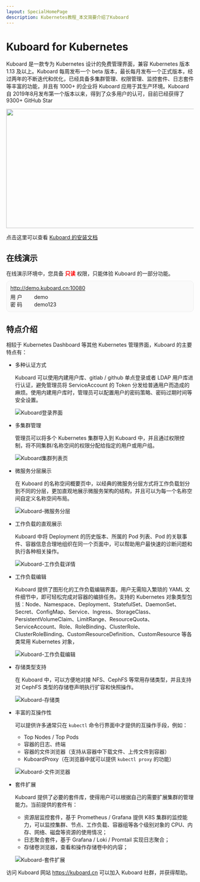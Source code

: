 ```yaml
---
layout: SpecialHomePage
description: Kubernetes教程_本文简要介绍了Kuboard
---
```


# Kuboard for Kubernetes

Kuboard 是一款专为 Kubernetes 设计的免费管理界面，兼容 Kubernetes 版本 1.13 及以上。Kuboard 每周发布一个 beta 版本，最长每月发布一个正式版本，经过两年的不断迭代和优化，已经具备多集群管理、权限管理、监控套件、日志套件等丰富的功能，并且有 1000+ 的企业将 Kuboard 应用于其生产环境。Kuboard 自 2019年8月发布第一个版本以来，得到了众多用户的认可，目前已经获得了 9300+ GitHub Star

<p>

<a aria-label="github" href="https://starchart.cc/eip-work/kuboard-press" target="_blank">
  <img src="https://badgen.net/github/stars/eip-work/kuboard-press?label=github stars" style="height: 320px; width: 540px;"/>
</a>

</p>

点击这里可以查看 [Kuboard 的安装文档](https://kuboard.cn/install/v3/install.html)

## 在线演示

<div>
  在线演示环境中，您具备 <span style="color: red; font-weight: bold">只读</span> 权限，只能体验 Kuboard 的一部分功能。<br/>
</div>
<div style="padding: 10px; border: 1px solid #eee; border-radius: 10px; margin: 10px 0px; background-color: #fafafa;">
  <a href="http://demo.kuboard.cn:10080" target="_blank">http://demo.kuboard.cn:10080</a> <br/>
  <div style="width: 60px; display: inline-block; margin-top: 5px;">用&nbsp;户</div>
  demo <br/>
  <div style="width: 60px; display: inline-block;">密&nbsp;码</div>
  demo123
</div>

## 特点介绍

相较于 Kubernetes Dashboard 等其他 Kubernetes 管理界面，Kuboard 的主要特点有：

* 多种认证方式

  Kuboard 可以使用内建用户库、gitlab / github 单点登录或者 LDAP 用户库进行认证，避免管理员将 ServiceAccount 的 Token 分发给普通用户而造成的麻烦。使用内建用户库时，管理员可以配置用户的密码策略、密码过期时间等安全设置。

  ![Kuboard登录界面](./intro.assets/image-20210405162940278.png)

* 多集群管理

  管理员可以将多个 Kubernetes 集群导入到 Kuboard 中，并且通过权限控制，将不同集群/名称空间的权限分配给指定的用户或用户组。

  ![Kuboard集群列表页](./intro.assets/image-20210405164029151.png)

* 微服务分层展示

  在 Kuboard 的名称空间概要页中，以经典的微服务分层方式将工作负载划分到不同的分层，更加直观地展示微服务架构的结构，并且可以为每一个名称空间自定义名称空间布局。

  ![Kuboard-微服务分层](./intro.assets/image-20210405164532452.png)

* 工作负载的直观展示

  Kuboard 中将 Deployment 的历史版本、所属的 Pod 列表、Pod 的关联事件、容器信息合理地组织在同一个页面中，可以帮助用户最快速的诊断问题和执行各种相关操作。

  ![Kuboard-工作负载详情](./intro.assets/image-20210405180147614.png)

* 工作负载编辑

  Kuboard 提供了图形化的工作负载编辑界面，用户无需陷入繁琐的 YAML 文件细节中，即可轻松完成对容器的编排任务。支持的 Kubernetes 对象类型包括：Node、Namespace、Deployment、StatefulSet、DaemonSet、Secret、ConfigMap、Service、Ingress、StorageClass、PersistentVolumeClaim、LimitRange、ResourceQuota、ServiceAccount、Role、RoleBinding、ClusterRole、ClusterRoleBinding、CustomResourceDefinition、CustomResource 等各类常用 Kubernetes 对象，

  ![Kuboard-工作负载编辑](./intro.assets/image-20210405180800712.png)

* 存储类型支持

  在 Kuboard 中，可以方便地对接 NFS、CephFS 等常用存储类型，并且支持对 CephFS 类型的存储卷声明执行扩容和快照操作。

  ![Kuboard-存储类](./intro.assets/image-20210405181928653.png)

* 丰富的互操作性

  可以提供许多通常只在 `kubectl` 命令行界面中才提供的互操作手段，例如：

  * Top Nodes / Top Pods
  * 容器的日志、终端
  * 容器的文件浏览器（支持从容器中下载文件、上传文件到容器）
  * KuboardProxy（在浏览器中就可以提供 `kubectl proxy` 的功能）

  ![Kuboard-文件浏览器](./intro.assets/image-20210405182805543.png)

* 套件扩展

  Kuboard 提供了必要的套件库，使得用户可以根据自己的需要扩展集群的管理能力。当前提供的套件有：

  * 资源层监控套件，基于 Prometheus / Grafana 提供 K8S 集群的监控能力，可以监控集群、节点、工作负载、容器组等各个级别对象的 CPU、内存、网络、磁盘等资源的使用情况；
  * 日志聚合套件，基于 Grafana / Loki / Promtail 实现日志聚合；
  * 存储卷浏览器，查看和操作存储卷中的内容；

  ![Kuboard-套件扩展](./intro.assets/image-20210405183652378.png)



访问 Kuboard 网站 https://kuboard.cn 可以加入 Kuboard 社群，并获得帮助。
